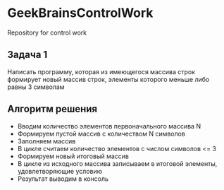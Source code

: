 # GeekBrainsControlWork
Repository for control work

## Задача 1
Написать программу, которая из имеющегося массива строк формирует новый массив строк, 
элементы которого меньше либо равны 3 символам

## Алгоритм решения
* Вводим количество элементов первоначального массива N
* Формируем пустой массив с количеством N символов
* Заполняем массив
* В цикле считаем количество элементов с числом символов <= 3
* Формируем новый итоговый массив 
* В цикле из исходного массива записываем в итоговой элементы, удовлетворяющие условию
* Результат выводим в консоль
